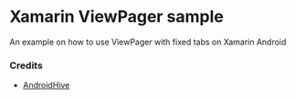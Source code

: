 # Xamarin ViewPager sample

An example on how to use ViewPager with fixed tabs on Xamarin Android

### Credits

* [AndroidHive](http://www.androidhive.info/2015/09/android-material-design-working-with-tabs/)